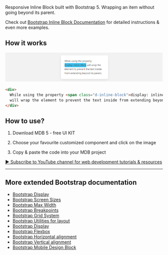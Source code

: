 
Responsive Inline Block built with Bootstrap 5. Wrapping an item without going beyond its parent.

Check out [Bootstrap Inline Block Documentation](https://mdbootstrap.com/docs/standard/extended/inline-block/) for detailed instructions & even more examples.

## How it works

![Bootstrap 5 Inline block](/assets/how-it-works.png)

```html
<div>
  While using the property <span class="d-inline-block">display: inline-block</span>
  will wrap the element to prevent the text inside from extending beyond its parent.
</div>
```


## How to use?

1. Download MDB 5 - free UI KIT

2. Choose your favourite customized component and click on the image

3. Copy & paste the code into your MDB project

[▶️ Subscribe to YouTube channel for web development tutorials & resources](https://www.youtube.com/MDBootstrap?sub_confirmation=1)

___

## More extended Bootstrap documentation

<ul>
<li><a href="https://mdbootstrap.com/docs/standard/layout/display/">Bootstrap Display</a></li>
<li><a href="https://mdbootstrap.com/docs/standard/extended/screen-sizes/">Bootstrap Screen Sizes</a></li>
<li><a href="https://mdbootstrap.com/docs/standard/extended/max-width/">Bootstrap Max Width</a></li>
<li><a href="https://mdbootstrap.com/docs/standard/layout/breakpoints/">Bootstrap Breakpoints</a></li>
<li><a href="https://mdbootstrap.com/docs/standard/layout/grid/">Bootstrap Grid System</a></li>
<li><a href="https://mdbootstrap.com/docs/standard/layout/utilities-for-layout/">Bootstrap Utilities for layout</a></li>
<li><a href="https://mdbootstrap.com/docs/standard/layout/display/">Bootstrap Display</a></li>
<li><a href="https://mdbootstrap.com/docs/standard/layout/flexbox/">Bootstrap Flexbox</a></li>
<li><a href="https://mdbootstrap.com/docs/standard/layout/horizontal-alignment/">Bootstrap Horizontal alignment</a></li>
<li><a href="https://mdbootstrap.com/docs/standard/layout/vertical-alignment/">Bootstrap Vertical alignment</a></li>
<li><a href="https://mdbootstrap.com/docs/standard/design-blocks/landing-page/">Bootstrap Mobile Design Block</a></li>
</ul>

